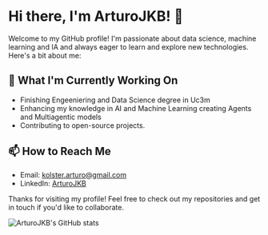 # Hi there, I'm ArturoJKB! 👋

Welcome to my GitHub profile! I'm passionate about data science, machine learning and IA and always eager to learn and explore new technologies. Here's a bit about me:

## 🔭 What I'm Currently Working On
- Finishing Engeeniering and Data Science degree in Uc3m
- Enhancing my knowledge in AI and Machine Learning creating Agents and Multiagentic models
- Contributing to open-source projects.


## 📫 How to Reach Me
- Email: kolster.arturo@gmail.com
- LinkedIn: [ArturoJKB](https://www.linkedin.com/in/arturojkb/)

Thanks for visiting my profile! Feel free to check out my repositories and get in touch if you'd like to collaborate.

![ArturoJKB's GitHub stats](https://github-readme-stats.vercel.app/api?username=ArturoJKB&show_icons=true&theme=radical)
